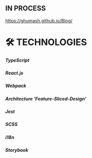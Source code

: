 ## IN PROCESS

https://ghumash.github.io/Blog/

# 🛠 TECHNOLOGIES
##### TypeScript
##### React.js
##### Webpack
##### Architecture 'Feature-Sliced-Design'
##### Jest
##### SCSS
##### i18n
##### Storybook
